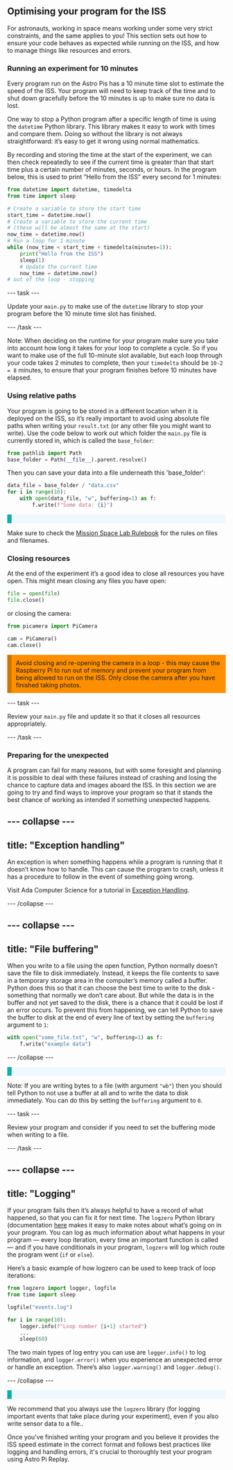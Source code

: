 ## Optimising your program for the ISS

For astronauts, working in space means working under some very strict constraints, and the same applies to you! This section sets out how to ensure your code behaves as expected while running on the ISS, and how to manage things like resources and errors.

### Running an experiment for 10 minutes 

Every program run on the Astro Pis has a 10 minute time slot to estimate the speed of the ISS. Your program will need to keep track of the time and to shut down gracefully before the 10 minutes is up to make sure no data is lost.

One way to stop a Python program after a specific length of time is using the `datetime` Python library. This library makes it easy to work with times and compare them. Doing so without the library is not always straightforward: it’s easy to get it wrong using normal mathematics.

By recording and storing the time at the start of the experiment, we can then check repeatedly to see if the current time is greater than that start time plus a certain number of minutes, seconds, or hours. In the program below, this is used to print “Hello from the ISS” every second for 1 minutes: 

```Python
from datetime import datetime, timedelta
from time import sleep

# Create a variable to store the start time
start_time = datetime.now()
# Create a variable to store the current time
# (these will be almost the same at the start)
now_time = datetime.now()
# Run a loop for 1 minute
while (now_time < start_time + timedelta(minutes=1)):
    print("Hello from the ISS")
    sleep(1)
    # Update the current time
    now_time = datetime.now()
# out of the loop - stopping
```

--- task ---

Update your `main.py` to make use of the `datetime` library to stop your program before the 10 minute time slot has finished.

--- /task ---

Note: When deciding on the runtime for your program make sure you take into account how long it takes for your loop to complete a cycle. So if you want to make use of the full 10-minute slot available, but each loop through your code takes 2 minutes to complete, then your `timedelta` should be `10-2 = 8` minutes, to ensure that your program finishes before 10 minutes have elapsed.

### Using relative paths

Your program is going to be stored in a different location when it is deployed on the ISS, so it’s really important to avoid using absolute file paths when writing your `result.txt` (or any other file you might want to write). Use the code below to work out which folder the `main.py` file is currently stored in, which is called the `base_folder`:

```Python
from pathlib import Path
base_folder = Path(__file__).parent.resolve()
```

Then you can save your data into a file underneath this 'base_folder': 

```Python
data_file = base_folder / "data.csv"
for i in range(10):
    with open(data_file, "w", buffering=1) as f:
        f.write(f"Some data: {i}")
```

<p style="border-left: solid; border-width:10px; border-color: #0faeb0; background-color: aliceblue; padding: 10px;">
  
Make sure to check the [Mission Space Lab Rulebook](https://astro-pi.org/mission-space-lab/guidelines/program-checklist) for the rules on files and filenames.

</p>

### Closing resources 

At the end of the experiment it’s a good idea to close all resources you have open. This might mean closing any files you have open: 

```Python
file = open(file)
file.close()
```

or closing the camera: 

```Python
from picamera import PiCamera

cam = PiCamera()
cam.close()
```

<p style="border-left: solid; border-width:10px; border-color: #d17500; #ff8f00; background-color: #ff8f00; padding: 10px;">
Avoid closing and re-opening the camera in a loop - this may cause the Raspberry Pi to run out of memory and prevent your program from being allowed to run on the ISS. Only close the camera after you have finished taking photos.
</p>

--- task --- 

Review your `main.py` file and update it so that it closes all resources appropriately.

--- /task --- 

### Preparing for the unexpected

A program can fail for many reasons, but with some foresight and planning it is possible to deal with these failures instead of crashing and losing the chance to capture data and images aboard the ISS. In this section we are going to try and find ways to improve your program so that it stands the best chance of working as intended if something unexpected happens.


--- collapse ---
---
title: "Exception handling"
---

An exception is when something happens while a program is running that it doesn’t know how to handle. This can cause the program to crash, unless it has a procedure to follow in the event of something going wrong. 

Visit Ada Computer Science for a tutorial in [Exception Handling](https://adacomputerscience.org/concepts/design_exception?examBoard=all&stage=gcse). 

--- /collapse ---

--- collapse ---
---
title: "File buffering"
---

When you write to a file using the open function, Python normally doesn’t save the file to disk immediately. Instead, it keeps the file contents to save in a temporary storage area in the computer’s memory called a buffer. Python does this so that it can choose the best time to write to the disk - something that normally we don’t care about. But while the data is in the buffer and not yet saved to the disk, there is a chance that it could be lost if an error occurs. To prevent this from happening, we can tell Python to save the buffer to disk at the end of every line of text by setting the `buffering` argument to `1`:

```Python
with open("some_file.txt", "w", buffering=1) as f:
    f.write("example data")
```

--- /collapse ---

<p style="border-left: solid; border-width:10px; border-color: #0faeb0; background-color: aliceblue; padding: 10px;">
  
Note: If you are writing bytes to a file (with argument `"wb"`) then you should tell Python to not use a buffer at all and to write the data to disk immediately. You can do this by setting the `buffering` argument to `0`.
</p>

--- task --- 

Review your program and consider if you need to set the buffering mode when writing to a file.

--- /task --- 

--- collapse ---
---
title: "Logging"
---

If your program fails then it’s always helpful to have a record of what happened, so that you can fix it for next time. The `logzero` Python library (documentation [here](https://logzero.readthedocs.io/en/latest/) makes it easy to make notes about what’s going on in your program. You can log as much information about what happens in your program — every loop iteration, every time an important function is called — and if you have conditionals in your program, `logzero` will log which route the program went (`if` or `else`).

Here’s a basic example of how logzero can be used to keep track of loop iterations:

```Python
from logzero import logger, logfile
from time import sleep

logfile("events.log")

for i in range(10):
    logger.info(f"Loop number {i+1} started")
    ...
    sleep(60)
```

The two main types of log entry you can use are `logger.info()` to log information, and `logger.error()` when you experience an unexpected error or handle an exception. There’s also `logger.warning()` and `logger.debug()`.

--- /collapse ---

<p style="border-left: solid; border-width:10px; border-color: #0faeb0; background-color: aliceblue; padding: 10px;">
  
We recommend that you always use the `logzero` library (for logging important events that take place during your experiment), even if you also write sensor data to a file..
</p>

Once you've finished writing your program and you believe it provides the ISS speed estimate in the correct format and follows best practices like logging and handling errors, it's crucial to thoroughly test your program using Astro Pi Replay.
